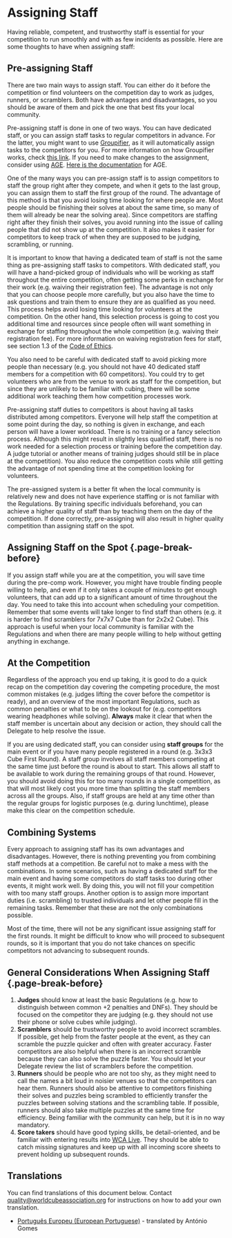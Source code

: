 # Assigning Staff

Having reliable, competent, and trustworthy staff is essential for your competition to run smoothly and with as few incidents as possible. Here are some thoughts to have when assigning staff:

## Pre-assigning Staff

There are two main ways to assign staff. You can either do it before the competition or find volunteers on the competition day to work as judges, runners, or scramblers. Both have advantages and disadvantages, so you should be aware of them and pick the one that best fits your local community.

Pre-assigning staff is done in one of two ways. You can have dedicated staff, or you can assign staff tasks to regular competitors in advance. For the latter, you might want to use [Groupifier](https://groupifier.jonatanklosko.com/), as it will automatically assign tasks to the competitors for you. For more information on how Groupifier works, check [this link](https://github.com/jonatanklosko/groupifier/wiki/Guide). If you need to make changes to the assignment, consider using [AGE](https://goosly.github.io/AGE/). [Here is the documentation](https://github.com/Goosly/AGE/wiki) for AGE.

One of the many ways you can pre-assign staff is to assign competitors to staff the group right after they compete, and when it gets to the last group, you can assign them to staff the first group of the round. The advantage of this method is that you avoid losing time looking for where people are. Most people should be finishing their solves at about the same time, so many of them will already be near the solving area). Since competitors are staffing right after they finish their solves, you avoid running into the issue of calling people that did not show up at the competition. It also makes it easier for competitors to keep track of when they are supposed to be judging, scrambling, or running.

It is important to know that having a dedicated team of staff is not the same thing as pre-assigning staff tasks to competitors. With dedicated staff, you will have a hand-picked group of individuals who will be working as staff throughout the entire competition, often getting some perks in exchange for their work (e.g. waiving their registration fee). The advantage is not only that you can choose people more carefully, but you also have the time to ask questions and train them to ensure they are as qualified as you need. This process helps avoid losing time looking for volunteers at the competition. On the other hand, this selection process is going to cost you additional time and resources since people often will want something in exchange for staffing throughout the whole competition (e.g. waiving their registration fee). For more information on waiving registration fees for staff, see section 1.3 of the [Code of Ethics](wcadoc{documents/Code%20of%20Ethics.pdf}).

You also need to be careful with dedicated staff to avoid picking more people than necessary (e.g. you should not have 40 dedicated staff members for a competition with 60 competitors). You could try to get volunteers who are from the venue to work as staff for the competition, but since they are unlikely to be familiar with cubing, there will be some additional work teaching them how competition processes work.

Pre-assigning staff duties to competitors is about having all tasks distributed among competitors. Everyone will help staff the competition at some point during the day, so nothing is given in exchange, and each person will have a lower workload. There is no training or a fancy selection process. Although this might result in slightly less qualified staff, there is no work needed for a selection process or training before the competition day. A judge tutorial or another means of training judges should still be in place at the competition). You also reduce the competition costs while still getting the advantage of not spending time at the competition looking for volunteers.

The pre-assigned system is a better fit when the local community is relatively new and does not have experience staffing or is not familiar with the Regulations. By training specific individuals beforehand, you can achieve a higher quality of staff than by teaching them on the day of the competition. If done correctly, pre-assigning will also result in higher quality competition than assigning staff on the spot.

## Assigning Staff on the Spot {.page-break-before}

If you assign staff while you are at the competition, you will save time during the pre-comp work. However, you might have trouble finding people willing to help, and even if it only takes a couple of minutes to get enough volunteers, that can add up to a significant amount of time throughout the day. You need to take this into account when scheduling your competition. Remember that some events will take longer to find staff than others (e.g. it is harder to find scramblers for 7x7x7 Cube than for 2x2x2 Cube). This approach is useful when your local community is familiar with the Regulations and when there are many people willing to help without getting anything in exchange.

## At the Competition

Regardless of the approach you end up taking, it is good to do a quick recap on the competition day covering the competing procedure, the most common mistakes (e.g. judges lifting the cover before the competitor is ready), and an overview of the most important Regulations, such as common penalties or what to be on the lookout for (e.g. competitors wearing headphones while solving). **Always** make it clear that when the staff member is uncertain about any decision or action, they should call the Delegate to help resolve the issue.

If you are using dedicated staff, you can consider using **staff groups** for the main event or if you have many people registered in a round (e.g. 3x3x3 Cube First Round). A staff group involves all staff members competing at the same time just before the round is about to start. This allows all staff to be available to work during the remaining groups of that round. However, you should avoid doing this for too many rounds in a single competition, as that will most likely cost you more time than splitting the staff members across all the groups. Also, if staff groups are held at any time other than the regular groups for logistic purposes (e.g. during lunchtime), please make this clear on the competition schedule.

## Combining Systems

Every approach to assigning staff has its own advantages and disadvantages. However, there is nothing preventing you from combining staff methods at a competition. Be careful not to make a mess with the combinations. In some scenarios, such as having a dedicated staff for the main event and having some competitors do staff tasks too during other events, it might work well. By doing this, you will not fill your competition with too many staff groups. Another option is to assign more important duties (i.e. scrambling) to trusted individuals and let other people fill in the remaining tasks. Remember that these are not the only combinations possible.

Most of the time, there will not be any significant issue assigning staff for the first rounds. It might be difficult to know who will proceed to subsequent rounds, so it is important that you do not take chances on specific competitors not advancing to subsequent rounds.

## General Considerations When Assigning Staff {.page-break-before}

1. **Judges** should know at least the basic Regulations (e.g. how to distinguish between common +2 penalties and DNFs). They should be focused on the competitor they are judging (e.g. they should not use their phone or solve cubes while judging).
2. **Scramblers** should be trustworthy people to avoid incorrect scrambles. If possible, get help from the faster people at the event, as they can scramble the puzzle quicker and often with greater accuracy. Faster competitors are also helpful when there is an incorrect scramble because they can also solve the puzzle faster. You should let your Delegate review the list of scramblers before the competition.
3. **Runners** should be people who are not too shy, as they might need to call the names a bit loud in noisier venues so that the competitors can hear them. Runners should also be attentive to competitors finishing their solves and puzzles being scrambled to efficiently transfer the puzzles between solving stations and the scrambling table. If possible, runners should also take multiple puzzles at the same time for efficiency. Being familiar with the community can help, but it is in no way mandatory.
4. **Score takers** should have good typing skills, be detail-oriented, and be familiar with entering results into [WCA Live](https://live.worldcubeassociation.org/). They should be able to catch missing signatures and keep up with all incoming score sheets to prevent holding up subsequent rounds.

<div class="spacer"></div>

## Translations

You can find translations of this document below. Contact [quality@worldcubeassociation.org](mailto:quality@worldcubeassociation.org) for instructions on how to add your own translation.

- [Português Europeu (European Portuguese)](wcadoc{edudoc/organizer-guidelines/pt/staff.pdf}) - translated by António Gomes

